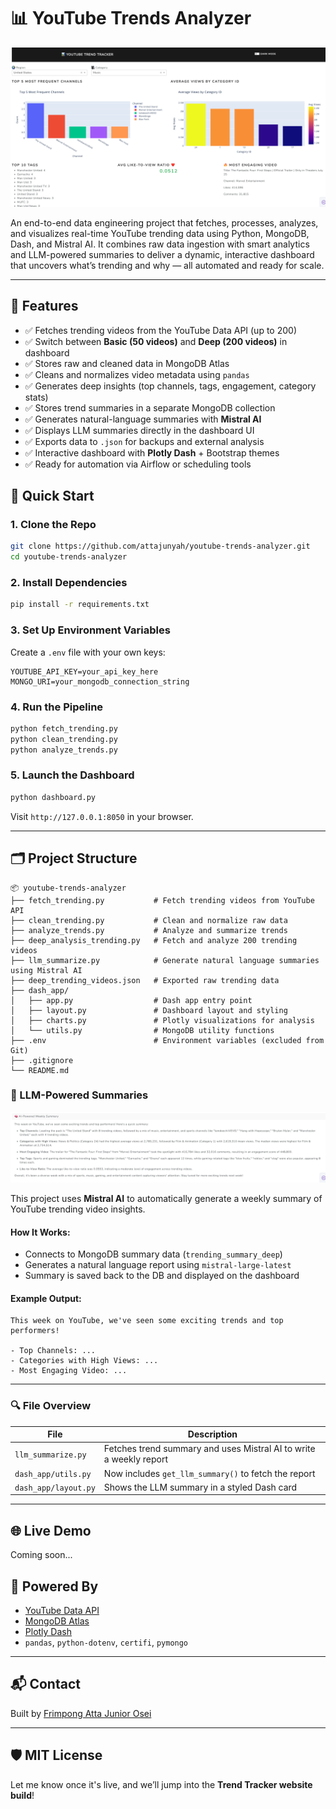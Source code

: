 # 📊 YouTube Trends Analyzer

![Dashboard Screenshot](./images/dashboard_preview.png)

An end-to-end data engineering project that fetches, processes, analyzes, and visualizes real-time YouTube trending data using Python, MongoDB, Dash, and Mistral AI. It combines raw data ingestion with smart analytics and LLM-powered summaries to deliver a dynamic, interactive dashboard that uncovers what’s trending and why — all automated and ready for scale.


---

## 🔧 Features

- ✅ Fetches trending videos from the YouTube Data API (up to 200)
- ✅ Switch between **Basic (50 videos)** and **Deep (200 videos)** in dashboard
- ✅ Stores raw and cleaned data in MongoDB Atlas
- ✅ Cleans and normalizes video metadata using `pandas`
- ✅ Generates deep insights (top channels, tags, engagement, category stats)
- ✅ Stores trend summaries in a separate MongoDB collection
- ✅ Generates natural-language summaries with **Mistral AI**
- ✅ Displays LLM summaries directly in the dashboard UI
- ✅ Exports data to `.json` for backups and external analysis
- ✅ Interactive dashboard with **Plotly Dash** + Bootstrap themes
- ✅ Ready for automation via Airflow or scheduling tools



## 🚀 Quick Start

### 1. Clone the Repo

```bash
git clone https://github.com/attajunyah/youtube-trends-analyzer.git
cd youtube-trends-analyzer
```

### 2. Install Dependencies

```bash
pip install -r requirements.txt
```

### 3. Set Up Environment Variables

Create a `.env` file with your own keys:

```env
YOUTUBE_API_KEY=your_api_key_here
MONGO_URI=your_mongodb_connection_string
```

### 4. Run the Pipeline

```bash
python fetch_trending.py
python clean_trending.py
python analyze_trends.py
```

### 5. Launch the Dashboard

```bash
python dashboard.py
```

Visit `http://127.0.0.1:8050` in your browser.

---

## 🗂️ Project Structure

```
📦 youtube-trends-analyzer
├── fetch_trending.py           # Fetch trending videos from YouTube API
├── clean_trending.py           # Clean and normalize raw data
├── analyze_trends.py           # Analyze and summarize trends
├── deep_analysis_trending.py   # Fetch and analyze 200 trending videos
├── llm_summarize.py            # Generate natural language summaries using Mistral AI
├── deep_trending_videos.json   # Exported raw trending data
├── dash_app/
│   ├── app.py                  # Dash app entry point
│   ├── layout.py               # Dashboard layout and styling
│   ├── charts.py               # Plotly visualizations for analysis
│   └── utils.py                # MongoDB utility functions
├── .env                        # Environment variables (excluded from Git)
├── .gitignore
└── README.md

```

### 🧠 LLM-Powered Summaries

![Ai Summary Screenshot](./images/ai_summary.png)

This project uses **Mistral AI** to automatically generate a weekly summary of YouTube trending video insights.

#### How It Works:
- Connects to MongoDB summary data (`trending_summary_deep`)
- Generates a natural language report using `mistral-large-latest`
- Summary is saved back to the DB and displayed on the dashboard

#### Example Output:
```
This week on YouTube, we've seen some exciting trends and top performers!

- Top Channels: ...
- Categories with High Views: ...
- Most Engaging Video: ...
```

---

### 🔍 File Overview

| File | Description |
|------|-------------|
| `llm_summarize.py` | Fetches trend summary and uses Mistral AI to write a weekly report |
| `dash_app/utils.py` | Now includes `get_llm_summary()` to fetch the report |
| `dash_app/layout.py` | Shows the LLM summary in a styled Dash card |

---

## 🌐 Live Demo

Coming soon...


## 🧠 Powered By

- [YouTube Data API](https://developers.google.com/youtube/v3)
- [MongoDB Atlas](https://www.mongodb.com/cloud/atlas)
- [Plotly Dash](https://dash.plotly.com/)
- `pandas`, `python-dotenv`, `certifi`, `pymongo`

---

## 📬 Contact

Built by [Frimpong Atta Junior Osei](https://github.com/attajunyah)

---

## 🛡️ MIT License

Let me know once it's live, and we’ll jump into the **Trend Tracker website build**!

